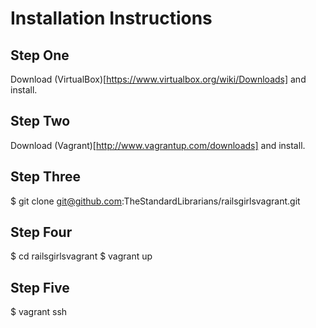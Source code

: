 # Installation Instructions

## Step One

Download (VirtualBox)[https://www.virtualbox.org/wiki/Downloads] and install.

## Step Two

Download (Vagrant)[http://www.vagrantup.com/downloads] and install.

## Step Three

$ git clone git@github.com:TheStandardLibrarians/railsgirlsvagrant.git 

## Step Four

$ cd railsgirlsvagrant
$ vagrant up

## Step Five

$ vagrant ssh


